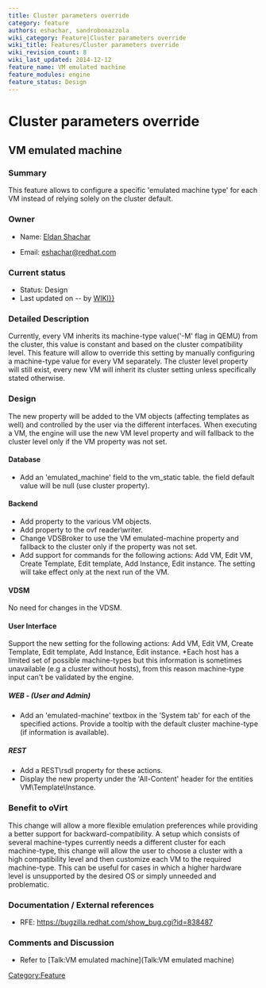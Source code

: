 ```yaml
---
title: Cluster parameters override
category: feature
authors: eshachar, sandrobonazzola
wiki_category: Feature|Cluster parameters override
wiki_title: Features/Cluster parameters override
wiki_revision_count: 8
wiki_last_updated: 2014-12-12
feature_name: VM emulated machine
feature_modules: engine
feature_status: Design
---
```


# Cluster parameters override

## VM emulated machine

### Summary

This feature allows to configure a specific 'emulated machine type' for each VM instead of relying solely on the cluster default.

### Owner

*   Name: [ Eldan Shachar](User:eshachar)

<!-- -->

*   Email: <eshachar@redhat.com>

### Current status

*   Status: Design
*   Last updated on -- by [ WIKI}}](User:{{urlencode:{{REVISIONUSER}})

### Detailed Description

Currently, every VM inherits its machine-type value('-M' flag in QEMU) from the cluster, this value is constant and based on the cluster compatibility level. This feature will allow to override this setting by manually configuring a machine-type value for every VM separately. The cluster level property will still exist, every new VM will inherit its cluster setting unless specifically stated otherwise.

### Design

The new property will be added to the VM objects (affecting templates as well) and controlled by the user via the different interfaces. When executing a VM, the engine will use the new VM level property and will fallback to the cluster level only if the VM property was not set.

#### Database

*   Add an 'emulated_machine' field to the vm_static table. the field default value will be null (use cluster property).

#### Backend

*   Add property to the various VM objects.
*   Add property to the ovf reader\\writer.
*   Change VDSBroker to use the VM emulated-machine property and fallback to the cluster only if the property was not set.
*   Add support for commands for the following actions: Add VM, Edit VM, Create Template, Edit template, Add Instance, Edit instance. The setting will take effect only at the next run of the VM.

#### VDSM

No need for changes in the VDSM.

#### User Interface

Support the new setting for the following actions: Add VM, Edit VM, Create Template, Edit template, Add Instance, Edit instance.
\*Each host has a limited set of possible machine-types but this information is sometimes unavailable (e.g a cluster without hosts), from this reason machine-type input can't be validated by the engine.

##### WEB - (User and Admin)

*   Add an 'emulated-machine' textbox in the 'System tab' for each of the specified actions. Provide a tooltip with the default cluster machine-type (if information is available).

##### REST

*   Add a REST\\rsdl property for these actions.
*   Display the new property under the 'All-Content' header for the entities VM\\Template\\Instance.

### Benefit to oVirt

This change will allow a more flexible emulation preferences while providing a better support for backward-compatibility. A setup which consists of several machine-types currently needs a different cluster for each machine-type, this change will allow the user to choose a cluster with a high compatibility level and then customize each VM to the required machine-type.
This can be useful for cases in which a higher hardware level is unsupported by the desired OS or simply unneeded and problematic.

### Documentation / External references

*   RFE: <https://bugzilla.redhat.com/show_bug.cgi?id=838487>

### Comments and Discussion

*   Refer to [Talk:VM emulated machine](Talk:VM emulated machine)

<Category:Feature>
